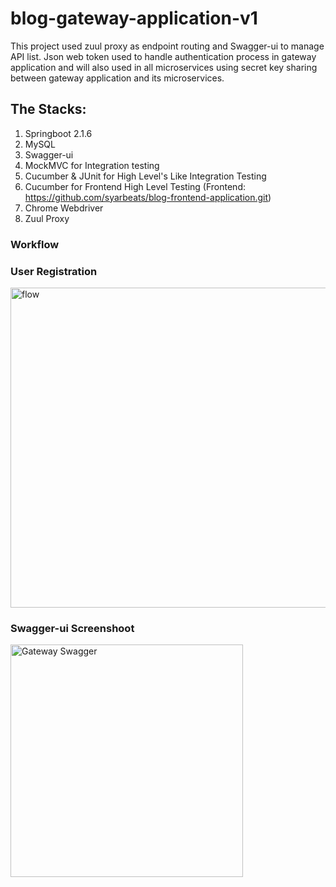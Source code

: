 # blog-gateway-application-v1
This project used zuul proxy as endpoint routing and Swagger-ui to manage API list. 
Json web token used to handle authentication process in gateway application and will also used in all microservices using 
secret key sharing between gateway application and its microservices. 

## The Stacks:
1. Springboot 2.1.6
2. MySQL
3. Swagger-ui
4. MockMVC for Integration testing
5. Cucumber & JUnit for High Level's Like Integration Testing
6. Cucumber for Frontend High Level Testing (Frontend: https://github.com/syarbeats/blog-frontend-application.git)
7. Chrome Webdriver
8. Zuul Proxy

### Workflow

### User Registration

<img width="512" alt="flow" src="https://user-images.githubusercontent.com/18225438/61030681-1c0f0f80-a3e8-11e9-9322-e65e298b26d7.PNG">


### Swagger-ui Screenshoot

<img width="372" alt="Gateway Swagger" src="https://user-images.githubusercontent.com/18225438/64321060-f4a08180-cfe9-11e9-981f-e2990623561b.PNG">



